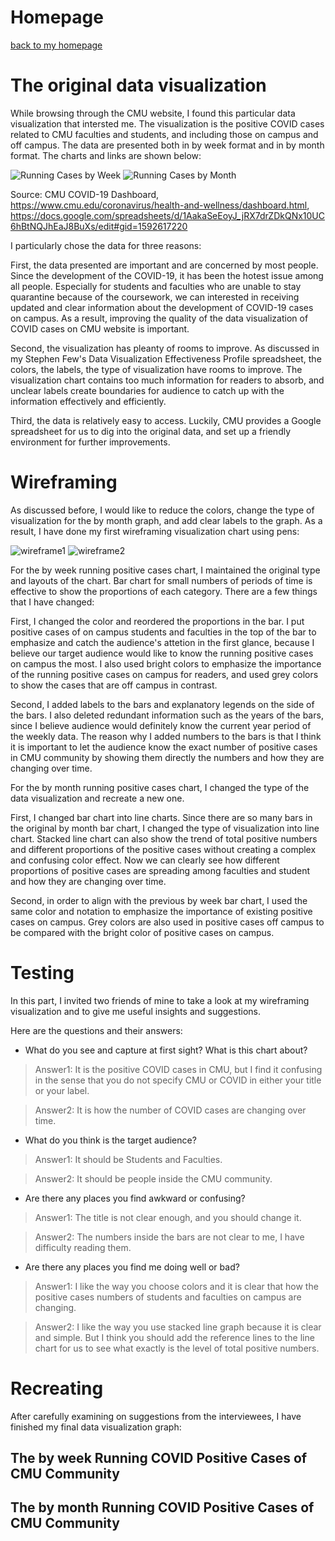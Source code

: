 # Homepage

[back to my homepage](/README.md)



# The original data visualization
While browsing through the CMU website, I found this particular data visualization that intersted me. The visualization is the positive COVID cases related to CMU faculties and students, and including those on campus and off campus. The data are presented both in by week format and in by month format. The charts and links are shown below:

![Running Cases by Week](https://user-images.githubusercontent.com/90215938/134103475-2e70b5cb-7ee2-4f1d-b426-4127807df997.png)
![Running Cases by Month](https://user-images.githubusercontent.com/90215938/134103496-433b559a-39c2-452b-bcdf-4e20490e65ad.png)

Source: CMU COVID-19 Dashboard, https://www.cmu.edu/coronavirus/health-and-wellness/dashboard.html, https://docs.google.com/spreadsheets/d/1AakaSeEoyJ_jRX7drZDkQNx10UC6hBtNQJhEaJ8BuXs/edit#gid=1592617220

I particularly chose the data for three reasons:

First, the data presented are important and are concerned by most people. Since the development of the COVID-19, it has been the hotest issue among all people. Especially for students and faculties who are unable to stay quarantine because of the coursework, we can interested in receiving updated and clear information about the development of COVID-19 cases on campus. As a result, improving the quality of the data visualization of COVID cases on CMU website is important.

Second, the visualization has pleanty of rooms to improve. As discussed in my Stephen Few's Data Visualization Effectiveness Profile spreadsheet, the colors, the labels, the type of visualization have rooms to improve. The visualization chart contains too much information for readers to absorb, and unclear labels create boundaries for audience to catch up with the information effectively and efficiently.

Third, the data is relatively easy to access. Luckily, CMU provides a Google spreadsheet for us to dig into the original data, and set up a friendly environment for further improvements.

# Wireframing
As discussed before, I would like to reduce the colors, change the type of visualization for the by month graph, and add clear labels to the graph. As a result, I have done my first wireframing visualization chart using pens:

![wireframe1](https://user-images.githubusercontent.com/90215938/134106683-e26d4020-e25b-4632-b975-fa1de4ab27b2.jpg)
![wireframe2](https://user-images.githubusercontent.com/90215938/134106733-17fbac5d-3889-4901-ad7c-12d1ce342a89.jpg)

For the by week running positive cases chart, I maintained the original type and layouts of the chart. Bar chart for small numbers of periods of time is effective to show the proportions of each category. There are a few things that I have changed: 

First, I changed the color and reordered the proportions in the bar. I put positive cases of on campus students and faculties in the top of the bar to emphasize and catch the audience's attetion in the first glance, because I believe our target audience would like to know the running positive cases on campus the most. I also used bright colors to emphasize the importance of the running positive cases on campus for readers, and used grey colors to show the cases that are off campus in contrast.

Second, I added labels to the bars and explanatory legends on the side of the bars. I also deleted redundant information such as the years of the bars, since I believe audience would definitely know the current year period of the weekly data. The reason why I added numbers to the bars is that I think it is important to let the audience know the exact number of positive cases in CMU community by showing them directly the numbers and how they are changing over time. 

For the by month running positive cases chart, I changed the type of the data visualization and recreate a new one.

First, I changed bar chart into line charts. Since there are so many bars in the original by month bar chart, I changed the type of visualization into line chart. Stacked line chart can also show the trend of total positive numbers and different proportions of the positive cases without creating a complex and confusing color effect. Now we can clearly see how different proportions of positive cases are spreading among faculties and student and how they are changing over time.

Second, in order to align with the previous by week bar chart, I used the same color and notation to emphasize the importance of existing positive cases on campus. Grey colors are also used in positive cases off campus to be compared with the bright color of positive cases on campus.

# Testing

In this part, I invited two friends of mine to take a look at my wireframing visualization and to give me useful insights and suggestions.

Here are the questions and their answers:

- What do you see and capture at first sight? What is this chart about?

>Answer1: It is the positive COVID cases in CMU, but I find it confusing in the sense that you do not specify CMU or COVID in either your title or your label.

>Answer2: It is how the number of COVID cases are changing over time.

- What do you think is the target audience?

>Answer1: It should be Students and Faculties.

>Answer2: It should be people inside the CMU community.

- Are there any places you find awkward or confusing?

>Answer1: The title is not clear enough, and you should change it.

>Answer2: The numbers inside the bars are not clear to me, I have difficulty reading them.

- Are there any places you find me doing well or bad?

>Answer1: I like the way you choose colors and it is clear that how the positive cases numbers of students and faculties on campus are changing.

>Answer2: I like the way you use stacked line graph because it is clear and simple. But I think you should add the reference lines to the line chart for us to see what exactly is the level of total positive numbers.

# Recreating

After carefully examining on suggestions from the interviewees, I have finished my final data visualization graph:

## The by week Running COVID Positive Cases of CMU Community

<div class="flourish-embed flourish-chart" data-src="visualisation/7314952"><script src="https://public.flourish.studio/resources/embed.js"></script></div>

## The by month Running COVID Positive Cases of CMU Community

<div class="flourish-embed flourish-chart" data-src="visualisation/7315140"><script src="https://public.flourish.studio/resources/embed.js"></script></div>



